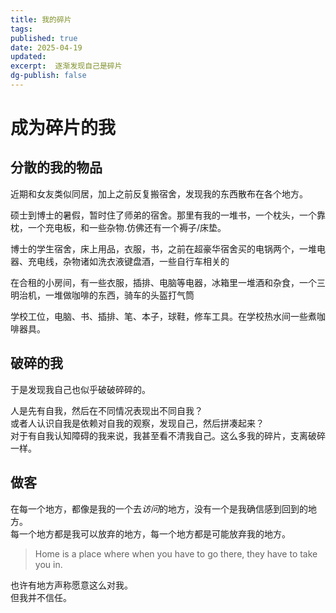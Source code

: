 ```yaml
---
title: 我的碎片
tags: 
published: true
date: 2025-04-19
updated:
excerpt:  逐渐发现自己是碎片
dg-publish: false
---
```


# 成为碎片的我

## 分散的我的物品

近期和女友类似同居，加上之前反复搬宿舍，发现我的东西散布在各个地方。

硕士到博士的暑假，暂时住了师弟的宿舍。那里有我的一堆书，一个枕头，一个靠枕，一个充电板，和一些杂物.仿佛还有一个褥子/床垫。

博士的学生宿舍，床上用品，衣服，书，之前在超豪华宿舍买的电锅两个，一堆电器、充电线，杂物诸如洗衣液键盘酒，一些自行车相关的

在合租的小房间，有一些衣服，插排、电脑等电器，冰箱里一堆酒和杂食，一个三明治机，一堆做咖啡的东西，骑车的头盔打气筒

学校工位，电脑、书、插排、笔、本子，球鞋，修车工具。在学校热水间一些煮咖啡器具。

## 破碎的我

于是发现我自己也似乎破破碎碎的。

人是先有自我，然后在不同情况表现出不同自我？  
或者人认识自我是依赖对自我的观察，发现自己，然后拼凑起来？  
对于有自我认知障碍的我来说，我甚至看不清我自己。这么多我的碎片，支离破碎一样。

## 做客

在每一个地方，都像是我的一个去*访问*的地方，没有一个是我确信感到回到的地方。  
每一个地方都是我可以放弃的地方，每一个地方都是可能放弃我的地方。

> Home is a place where when you have to go there, they have to take you in.

也许有地方声称愿意这么对我。  
但我并不信任。
